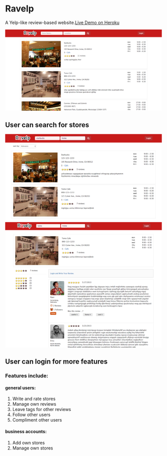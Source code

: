 # Ravelp
A Yelp-like review-based website.[Live Demo on Heroku](https://ravelp.herokuapp.com/)  

![Ravelp](https://github.com/chunyenHuang/ravelp/blob/master/screenshots/home.png)

## User can search for stores
![Ravelp](https://github.com/chunyenHuang/ravelp/blob/master/screenshots/search.png)
![Ravelp](https://github.com/chunyenHuang/ravelp/blob/master/screenshots/store-not-login.png)

## User can login for more features
### Features include:
#### general users:  
1. Write and rate stores  
2. Manage own reviews  
3. Leave tags for other reviews  
4. Follow other users  
5. Compliment other users  

#### business accounts:  
1. Add own stores  
2. Manage own stores  
